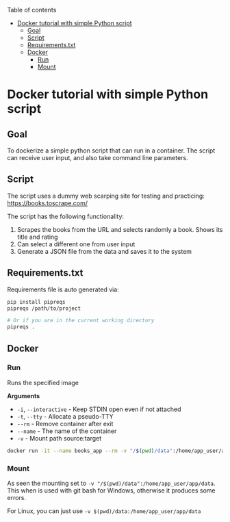<!-- TOC start (generated with https://github.com/derlin/bitdowntoc) -->

Table of contents

- [Docker tutorial with simple Python script](#docker-tutorial-with-simple-python-script)
  - [Goal](#goal)
  - [Script](#script)
  - [Requirements.txt](#requirementstxt)
  - [Docker](#docker)
    - [Run](#run)
    - [Mount](#mount)

<!-- TOC end -->

<!-- TOC --><a name="docker-tutorial-with-simple-python-script"></a>

# Docker tutorial with simple Python script

<!-- TOC --><a name="goal"></a>

## Goal

To dockerize a simple python script that can run in a container.
The script can receive user input, and also take command line parameters.

<!-- TOC --><a name="script"></a>

## Script

The script uses a dummy web scarping site for testing and practicing:
https://books.toscrape.com/

The script has the following functionality:

1. Scrapes the books from the URL and selects randomly a book. Shows its title and rating
2. Can select a different one from user input
3. Generate a JSON file from the data and saves it to the system

<!-- TOC --><a name="requirementstxt"></a>

## Requirements.txt

Requirements file is auto generated via:

```bash
pip install pipreqs
pipreqs /path/to/project

# Or if you are in the current working directory
pipreqs .

```

<!-- TOC --><a name="docker"></a>

## Docker

<!-- TOC --><a name="run"></a>

### Run

Runs the specified image

**Arguments**

- `-i`, `--interactive` - Keep STDIN open even if not attached
- `-t`, `--tty` - Allocate a pseudo-TTY
- `--rm` - Remove container after exit
- `--name` - The name of the container
- `-v` - Mount path source:target

```bash
docker run -it --name books_app --rm -v "/$(pwd)/data":/home/app_user/app/data nate/python-books
```

<!-- TOC --><a name="mount"></a>

### Mount

As seen the mounting set to `-v "/$(pwd)/data":/home/app_user/app/data`. This when is used with git bash for Windows, otherwise it produces some errors.

For Linux, you can just use `-v $(pwd)/data:/home/app_user/app/data`

